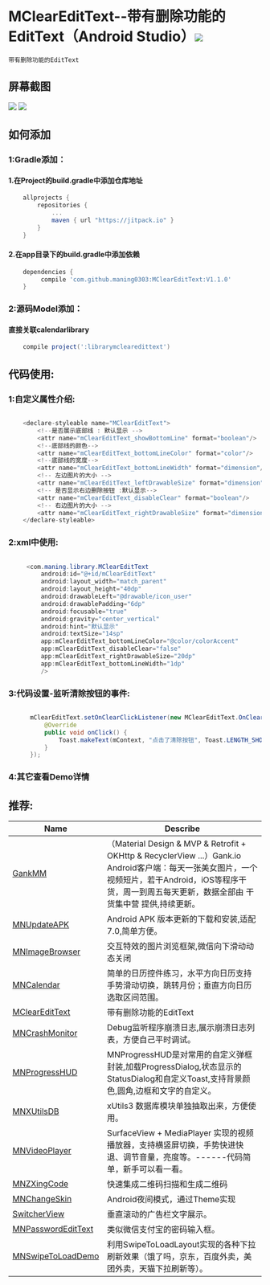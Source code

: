 # MClearEditText--带有删除功能的EditText（Android Studio）[![](https://jitpack.io/v/maning0303/MClearEditText.svg)](https://jitpack.io/#maning0303/MClearEditText)
    带有删除功能的EditText

## 屏幕截图
![](https://github.com/maning0303/MClearEditText/raw/master/screenshots/mn_clear_edittext_screenshot_001.png)
![](https://github.com/maning0303/MClearEditText/raw/master/screenshots/mn_clear_edittext_screenshot_002.png)


## 如何添加
### 1:Gradle添加：
#### 1.在Project的build.gradle中添加仓库地址

``` gradle
	allprojects {
		repositories {
			...
			maven { url "https://jitpack.io" }
		}
	}
```

#### 2.在app目录下的build.gradle中添加依赖
``` gradle
	dependencies {
	     compile 'com.github.maning0303:MClearEditText:V1.1.0'
	}
```

### 2:源码Model添加：
#### 直接关联calendarlibrary

``` gradle
	compile project(':librarymclearedittext')

```

## 代码使用:
### 1:自定义属性介绍:

``` java

    <declare-styleable name="MClearEditText">
        <!--是否展示底部线 : 默认显示 -->
        <attr name="mClearEditText_showBottomLine" format="boolean"/>
        <!--底部线的颜色-->
        <attr name="mClearEditText_bottomLineColor" format="color"/>
        <!--底部线的宽度-->
        <attr name="mClearEditText_bottomLineWidth" format="dimension"/>
        <!-- 左边图片的大小 -->
        <attr name="mClearEditText_leftDrawableSize" format="dimension"/>
        <!-- 是否显示右边删除按钮 :默认显示-->
        <attr name="mClearEditText_disableClear" format="boolean"/>
        <!-- 右边图片的大小 -->
        <attr name="mClearEditText_rightDrawableSize" format="dimension"/>
    </declare-styleable>

```


### 2:xml中使用:
``` java

     <com.maning.library.MClearEditText
         android:id="@+id/mClearEditText"
         android:layout_width="match_parent"
         android:layout_height="40dp"
         android:drawableLeft="@drawable/icon_user"
         android:drawablePadding="6dp"
         android:focusable="true"
         android:gravity="center_vertical"
         android:hint="默认显示"
         android:textSize="14sp"
         app:mClearEditText_bottomLineColor="@color/colorAccent"
         app:mClearEditText_disableClear="false"
         app:mClearEditText_rightDrawableSize="20dp"
         app:mClearEditText_bottomLineWidth="1dp"
         />

```

### 3:代码设置-监听清除按钮的事件:
``` java

      mClearEditText.setOnClearClickListener(new MClearEditText.OnClearClickListener() {
          @Override
          public void onClick() {
              Toast.makeText(mContext, "点击了清除按钮", Toast.LENGTH_SHORT).show();
          }
      });

```

### 4:其它查看Demo详情


## 推荐:
Name | Describe |
--- | --- |
[GankMM](https://github.com/maning0303/GankMM) | （Material Design & MVP & Retrofit + OKHttp & RecyclerView ...）Gank.io Android客户端：每天一张美女图片，一个视频短片，若干Android，iOS等程序干货，周一到周五每天更新，数据全部由 干货集中营 提供,持续更新。 |
[MNUpdateAPK](https://github.com/maning0303/MNUpdateAPK) | Android APK 版本更新的下载和安装,适配7.0,简单方便。 |
[MNImageBrowser](https://github.com/maning0303/MNImageBrowser) | 交互特效的图片浏览框架,微信向下滑动动态关闭 |
[MNCalendar](https://github.com/maning0303/MNCalendar) | 简单的日历控件练习，水平方向日历支持手势滑动切换，跳转月份；垂直方向日历选取区间范围。 |
[MClearEditText](https://github.com/maning0303/MClearEditText) | 带有删除功能的EditText |
[MNCrashMonitor](https://github.com/maning0303/MNCrashMonitor) | Debug监听程序崩溃日志,展示崩溃日志列表，方便自己平时调试。 |
[MNProgressHUD](https://github.com/maning0303/MNProgressHUD) | MNProgressHUD是对常用的自定义弹框封装,加载ProgressDialog,状态显示的StatusDialog和自定义Toast,支持背景颜色,圆角,边框和文字的自定义。 |
[MNXUtilsDB](https://github.com/maning0303/MNXUtilsDB) | xUtils3 数据库模块单独抽取出来，方便使用。 |
[MNVideoPlayer](https://github.com/maning0303/MNVideoPlayer) | SurfaceView + MediaPlayer 实现的视频播放器，支持横竖屏切换，手势快进快退、调节音量，亮度等。------代码简单，新手可以看一看。 |
[MNZXingCode](https://github.com/maning0303/MNZXingCode) | 快速集成二维码扫描和生成二维码 |
[MNChangeSkin](https://github.com/maning0303/MNChangeSkin) | Android夜间模式，通过Theme实现 |
[SwitcherView](https://github.com/maning0303/SwitcherView) | 垂直滚动的广告栏文字展示。 |
[MNPasswordEditText](https://github.com/maning0303/MNPasswordEditText) | 类似微信支付宝的密码输入框。 |
[MNSwipeToLoadDemo](https://github.com/maning0303/MNSwipeToLoadDemo) | 利用SwipeToLoadLayout实现的各种下拉刷新效果（饿了吗，京东，百度外卖，美团外卖，天猫下拉刷新等）。 |


    

